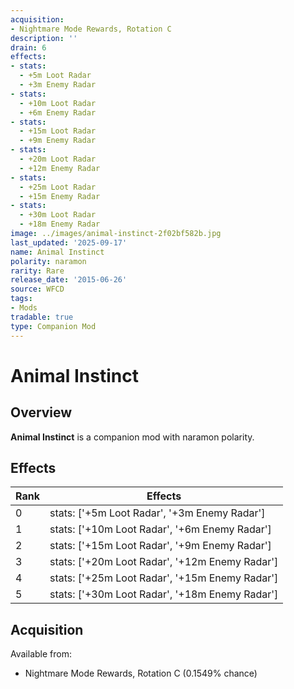```yaml
---
acquisition:
- Nightmare Mode Rewards, Rotation C
description: ''
drain: 6
effects:
- stats:
  - +5m Loot Radar
  - +3m Enemy Radar
- stats:
  - +10m Loot Radar
  - +6m Enemy Radar
- stats:
  - +15m Loot Radar
  - +9m Enemy Radar
- stats:
  - +20m Loot Radar
  - +12m Enemy Radar
- stats:
  - +25m Loot Radar
  - +15m Enemy Radar
- stats:
  - +30m Loot Radar
  - +18m Enemy Radar
image: ../images/animal-instinct-2f02bf582b.jpg
last_updated: '2025-09-17'
name: Animal Instinct
polarity: naramon
rarity: Rare
release_date: '2015-06-26'
source: WFCD
tags:
- Mods
tradable: true
type: Companion Mod
---
```


# Animal Instinct

## Overview

**Animal Instinct** is a companion mod with naramon polarity.

## Effects

| Rank | Effects |
|------|----------|
| 0 | stats: ['+5m Loot Radar', '+3m Enemy Radar'] |
| 1 | stats: ['+10m Loot Radar', '+6m Enemy Radar'] |
| 2 | stats: ['+15m Loot Radar', '+9m Enemy Radar'] |
| 3 | stats: ['+20m Loot Radar', '+12m Enemy Radar'] |
| 4 | stats: ['+25m Loot Radar', '+15m Enemy Radar'] |
| 5 | stats: ['+30m Loot Radar', '+18m Enemy Radar'] |

## Acquisition

Available from:
- Nightmare Mode Rewards, Rotation C (0.1549% chance)

